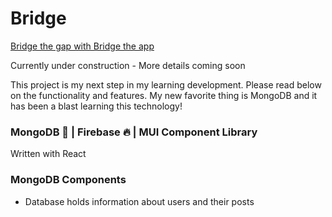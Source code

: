 # Bridge

[Bridge the gap with Bridge the app](https://bridgetheapp.us/login)

Currently under construction - More details coming soon

This project is my next step in my learning development. Please read below on the functionality and features. My new favorite thing is MongoDB and it has been a blast learning this technology!

### MongoDB 🍃 | Firebase 🔥 | MUI Component Library  
Written with React

### MongoDB Components
- Database holds information about users and their posts
